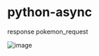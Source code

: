 ﻿# python-async

 response pokemon_request

 ![image](https://github.com/renejal/python-async/assets/40049733/c4e8580b-1cd4-402c-995b-caceb3f1e88e)

